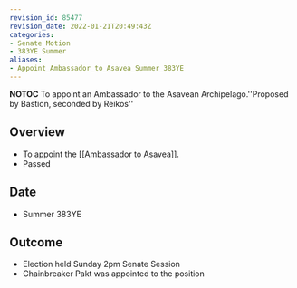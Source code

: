 ```yaml
---
revision_id: 85477
revision_date: 2022-01-21T20:49:43Z
categories:
- Senate Motion
- 383YE Summer
aliases:
- Appoint_Ambassador_to_Asavea_Summer_383YE
---
```



__NOTOC__
To appoint an Ambassador to the Asavean Archipelago.''Proposed by Bastion, seconded by Reikos''
## Overview
* To appoint the [[Ambassador to Asavea]].
* Passed
## Date
* Summer 383YE
## Outcome
* Election held Sunday 2pm Senate Session
* Chainbreaker Pakt was appointed to the position